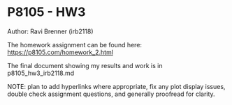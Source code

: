 # P8105 - HW3

Author: Ravi Brenner (irb2118)

The homework assignment can be found here: https://p8105.com/homework_2.html

The final document showing my results and work is in p8105_hw3_irb2118.md


NOTE: plan to add hyperlinks where appropriate, fix any plot display issues, double check assignment questions, and generally proofread for clarity.
